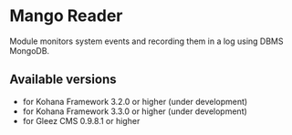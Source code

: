 # Mango Reader
Module monitors system events and recording them in a log using DBMS MongoDB.

## Available versions
 - for Kohana Framework 3.2.0 or higher (under development)
 - for Kohana Framework 3.3.0 or higher (under development)
 - for Gleez CMS 0.9.8.1 or higher

